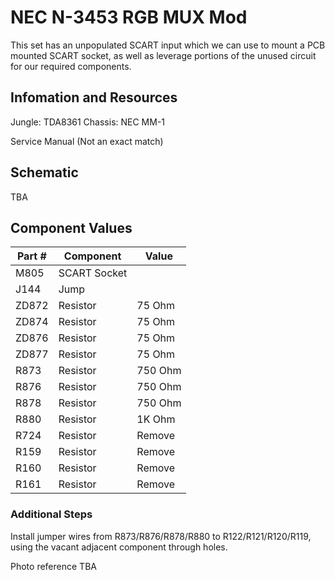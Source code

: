 # NEC N-3453 RGB MUX Mod

This set has an unpopulated SCART input which we can use to mount a PCB mounted SCART socket, as well as leverage portions of the unused circuit for our required components.  

## Infomation and Resources

Jungle: TDA8361
Chassis: NEC MM-1

Service Manual (Not an exact match)

## Schematic

TBA

## Component Values

| Part #       | Component    | Value      |
| ------------ | ------------ | ---------- |
| M805         | SCART Socket |            |
| J144         | Jump         |            |
| ZD872        | Resistor     | 75 Ohm     |
| ZD874        | Resistor     | 75 Ohm     |
| ZD876        | Resistor     | 75 Ohm     |
| ZD877        | Resistor     | 75 Ohm     |
| R873         | Resistor     | 750 Ohm    |
| R876         | Resistor     | 750 Ohm    |
| R878         | Resistor     | 750 Ohm    |
| R880         | Resistor     | 1K Ohm     |
| R724         | Resistor     | Remove     |
| R159         | Resistor     | Remove     |
| R160         | Resistor     | Remove     |
| R161         | Resistor     | Remove     |

### Additional Steps  

Install jumper wires from R873/R876/R878/R880 to R122/R121/R120/R119, using the vacant adjacent component through holes. 

Photo reference TBA
